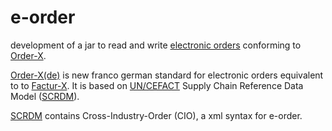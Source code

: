 # e-order
development of a jar to read and write [electronic orders](http://fnfe-mpe.org/wp-content/uploads/2021/01/2021-01-15-Release-Order-X-_EN.pdf) conforming to [Order-X](http://fnfe-mpe.org/factur-x/order-x/). 

[Order-X(de)](https://www.ferd-net.de/aktuelles/meldungen/order-x-ein-gemeinsamer-standard-fuer-elektronische-bestellungen-in-deutschland-und-frankreich.html) is new franco german standard for electronic orders equivalent to to [Factur-X](http://fnfe-mpe.org/factur-x/factur-x_en/). It is based on [UN/CEFACT](https://en.wikipedia.org/wiki/UN/CEFACT) Supply Chain Reference Data Model ([SCRDM](https://www.unescap.org/sites/default/files/Session%202_SCRDM_UNCEFACT.pdf)).

[SCRDM](https://service.unece.org/trade/uncefact/publication/Supply%20Chain%20Management/CrossIndustrySCRDM/SCRDM/HTML/001.htm) contains Cross-Industry-Order (CIO), a xml syntax for e-order.

